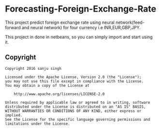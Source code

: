 # Forecasting-Foreign-Exchange-Rate

This project predict foreign exchange rate using neural network(feed-forward and neural network) for four currency i.e INR,EUR,GBP,JPY.

 This project in done in netbeans, so you can simply import and start using it.

<h2>Copyright</h2>

    Copyright 2016 sanju singh
    
    Licensed under the Apache License, Version 2.0 (the "License");
    you may not use this file except in compliance with the License.
    You may obtain a copy of the License at
    
        http://www.apache.org/licenses/LICENSE-2.0
    
    Unless required by applicable law or agreed to in writing, software
    distributed under the License is distributed on an "AS IS" BASIS,
    WITHOUT WARRANTIES OR CONDITIONS OF ANY KIND, either express or implied.
    See the License for the specific language governing permissions and
    limitations under the License.
